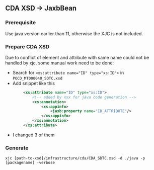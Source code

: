 ## CDA XSD -> JaxbBean

### Prerequisite
Use java version earlier than 11, otherwise the XJC is not included.

### Prepare CDA XSD
Due to conflict of element and attribute with same name could not be handled by xjc, some manual work need to be done:

- Search for `<xs:attribute name="ID" type="xs:ID">` in `POCD_MT000040_SDTC.xsd`
- Add snippet like this
``` xml
        <xs:attribute name="ID" type="xs:ID">
            <!-- added by xxx for java code generation -->
            <xs:annotation>
                <xs:appinfo>
                    <jaxb:property name="ID_ATTRIBUTE"/>
                </xs:appinfo>
            </xs:annotation>
        </xs:attribute>
```
- I changed 3 of them

### Generate
``` shell script
xjc [path-to-xsd]/infrastructure/cda/CDA_SDTC.xsd -d ./java -p [packagename] -verbose
```